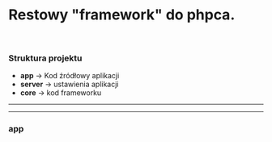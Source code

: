 <h1>Restowy "framework"  do phpca.</h1>
<br/>
<h3>Struktura projektu</h3>
<ul>
<li><b>app</b> -> Kod źródłowy aplikacji</li>
<li><b>server</b> -> ustawienia aplikacji</li>
<li><b>core</b> -> kod frameworku</li>
</ul>
<hr/>
<hr/>
<h3>app</h3>

